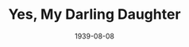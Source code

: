 ---
title: Yes, My Darling Daughter
date: 1939-08-08
closing_date: 1939-08-11
layout: productions
playbill:
Theatre: Theatre Jacksonville
Venue: Little Theatre
cast:
- Ann Whitman Murray: Edre Ferguson
- Ellen Murray: Flonnie Anders
- Douglas Hall: Neal Tyler, Jr.
- Martha: Ola Don Etter
- Connie Nevins: Patty Frederick
- Titus Jaywood: Stanley Morrell
- Lewis Murray: William H. Moore
crew:
- Director: Edward J. Crowley
- Assistant to Director: Molly Delgado
- Stage Manager: Vincent Bisno
- Assistant Stage Manager: Dickey Bisno
- Property Manager: Eleanor Edwards
- Assistant Property Manager: Martha Moore
- Electrician: Wallace G. Ferry
understudies:
orchestra:
---